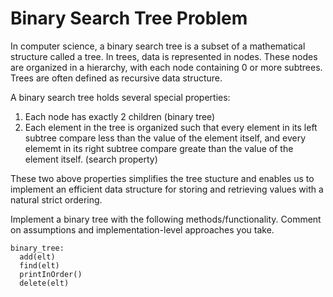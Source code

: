 # Binary Search Tree Problem

In computer science, a binary search tree is a subset of a mathematical structure called a tree. In trees, data is represented in nodes. These nodes are organized in a hierarchy, with each node containing 0 or more subtrees. Trees are often defined as recursive data structure.

A binary search tree holds several special properties:

1. Each node has exactly 2 children (binary tree)
2. Each element in the tree is organized such that every element in its left subtree compare less than the value of the element itself, and every elememt in its right subtree compare greate than the value of the element itself. (search property)

These two above properties simplifies the tree stucture and enables us to implement an efficient data structure for storing and retrieving values with a natural strict ordering.

Implement a binary tree with the following methods/functionality. Comment on assumptions and implementation-level approaches you take.
```
binary_tree:
  add(elt)
  find(elt)
  printInOrder()
  delete(elt)
```